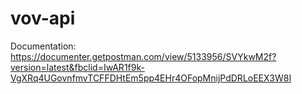 # vov-api
Documentation: https://documenter.getpostman.com/view/5133956/SVYkwM2f?version=latest&fbclid=IwAR1f9k-VgXRq4UGovnfmvTCFFDHtEm5pp4EHr4OFopMnijPdDRLoEEX3W8I
